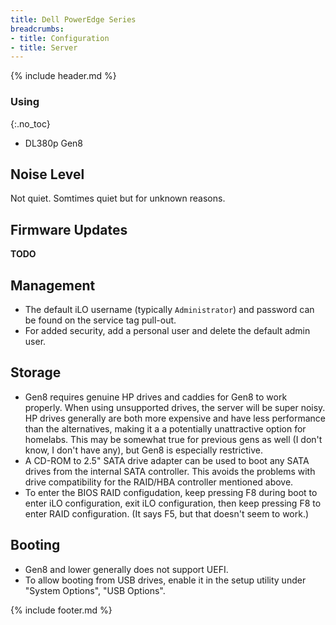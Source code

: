 ```yaml
---
title: Dell PowerEdge Series
breadcrumbs:
- title: Configuration
- title: Server
---
```

{% include header.md %}

### Using
{:.no_toc}

- DL380p Gen8

## Noise Level

Not quiet. Somtimes quiet but for unknown reasons.

## Firmware Updates

**TODO**

## Management

- The default iLO username (typically `Administrator`) and password can be found on the service tag pull-out.
- For added security, add a personal user and delete the default admin user.

## Storage

- Gen8 requires genuine HP drives and caddies for Gen8 to work properly. When using unsupported drives, the server will be super noisy. HP drives generally are both more expensive and have less performance than the alternatives, making it a a potentially unattractive option for homelabs. This may be somewhat true for previous gens as well (I don't know, I don't have any), but Gen8 is especially restrictive.
- A CD-ROM to 2.5" SATA drive adapter can be used to boot any SATA drives from the internal SATA controller. This avoids the problems with drive compatibility for the RAID/HBA controller mentioned above.
- To enter the BIOS RAID configudation, keep pressing F8 during boot to enter iLO configuration, exit iLO configuration, then keep pressing F8 to enter RAID configuration. (It says F5, but that doesn't seem to work.)

## Booting

- Gen8 and lower generally does not support UEFI.
- To allow booting from USB drives, enable it in the setup utility under "System Options", "USB Options".

{% include footer.md %}
